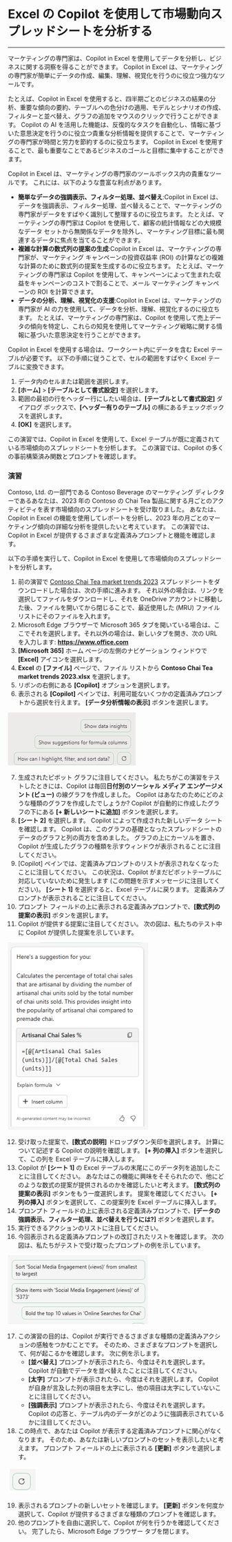 # Excel の Copilot を使用して市場動向スプレッドシートを分析する
---
マーケティングの専門家は、Copilot in Excel を使用してデータを分析し、ビジネスに関する洞察を得ることができます。 Copilot in Excel は、マーケティングの専門家が簡単にデータの作成、編集、理解、視覚化を行うのに役立つ強力なツールです。

たとえば、Copilot in Excel を使用すると、四半期ごとのビジネスの結果の分析、重要な傾向の要約、テーブルへの色分けの適用、モデルとシナリオの作成、フィルターと並べ替え、グラフの追加をマウスのクリックで行うことができます。 Copilot の AI を活用した機能は、反復的なタスクを自動化し、情報に基づいた意思決定を行うのに役立つ貴重な分析情報を提供することで、マーケティングの専門家が時間と労力を節約するのに役立ちます。 Copilot in Excel を使用することで、最も重要なことであるビジネスのゴールと目標に集中することができます。

Copilot in Excel は、マーケティングの専門家のツールボックス内の貴重なツールです。 これには、以下のような豊富な利点があります。

 -  **簡単なデータの強調表示、フィルター処理、並べ替え**:Copilot in Excel は、データを強調表示、フィルター処理、並べ替えることで、マーケティングの専門家がデータをすばやく識別して整理するのに役立ちます。 たとえば、マーケティングの専門家は Copilot を使用して、顧客の統計情報などの大規模なデータ セットから無関係なデータを除外し、マーケティング目標に最も関連するデータに焦点を当てることができます。
 -  **複雑な計算の数式列の提案の生成**:Copilot in Excel は、マーケティングの専門家が、マーケティング キャンペーンの投資収益率 (ROI) の計算などの複雑な計算のために数式列の提案を生成するのに役立ちます。 たとえば、マーケティングの専門家は Copilot を使用して、キャンペーンによって生まれた収益をキャンペーンのコストで割ることで、メール マーケティング キャンペーンの ROI を計算できます。
 -  **データの分析、理解、視覚化の支援**:Copilot in Excel は、マーケティングの専門家が AI の力を使用して、データを分析、理解、視覚化するのに役立ちます。 たとえば、マーケティングの専門家は、Copilot を使用して売上データの傾向を特定し、これらの知見を使用してマーケティング戦略に関する情報に基づいた意思決定を行うことができます。

Copilot in Excel を使用する場合は、ワークシート内にデータを含む Excel テーブルが必要です。 以下の手順に従うことで、セルの範囲をすばやく Excel テーブルに変換できます。

1.  データ内のセルまたは範囲を選択します。
2.  **[ホーム]** &gt; **[テーブルとして書式設定]** を選択します。
3.  範囲の最初の行をヘッダー行にしたい場合は、**[テーブルとして書式設定]** ダイアログ ボックスで、**[ヘッダー有りのテーブル]** の横にあるチェックボックスを選択します。
4.  **[OK]** を選択します。

この演習では、Copilot in Excel を使用して、Excel テーブルが既に定義されている市場傾向のスプレッドシートを分析します。 この演習では、Copilot の多くの事前構築済み関数とプロンプトを確認します。<br>

### 演習

Contoso, Ltd. の一部門である Contoso Beverage のマーケティング ディレクターであるあなたは、2023 年の Contoso の Chai Tea 製品に関する月ごとのアクティビティを表す市場傾向のスプレッドシートを受け取りました。 あなたは、Copilot in Excel の機能を使用してレポートを分析し、2023 年の月ごとのマーケティング傾向の詳細な分析を提供したいと考えています。 この演習では、Copilot in Excel が提供するさまざまな定義済みプロンプトと機能を確認します。

以下の手順を実行して、Copilot in Excel を使用して市場傾向のスプレッドシートを分析します。

1.  前の演習で [Contoso Chai Tea market trends 2023](https://edxinteractivepage.blob.core.windows.net/ms-4004/Contoso%20Chai%20Tea%20market%20trends%202023.xlsx) スプレッドシートをダウンロードした場合は、次の手順に進みます。 それ以外の場合は、リンクを選択してファイルをダウンロードし、それを OneDrive アカウントに移動した後、ファイルを開いてから閉じることで、最近使用した (MRU) ファイル リストにそのファイルを入れます。
2.  Microsoft Edge ブラウザーで Microsoft 365 タブを開いている場合は、ここでそれを選択します。それ以外の場合は、新しいタブを開き、次の URL を入力します: **https://www.office.com**
3.  **[Microsoft 365]** ホーム ページの左側のナビゲーション ウィンドウで **[Excel]** アイコンを選択します。
4.  **Excel** の **[ファイル]** ページで、ファイル リストから **Contoso Chai Tea market trends 2023.xlsx** を選択します。
5.  リボンの右側にある **[Copilot]** オプションを選択します。
6.  表示される **[Copilot]** ペインでは、利用可能ないくつかの定義済みプロンプトから選択を行えます。 **[データ分析情報の表示]** ボタンを選択します。
    
  ![[Copilot] ペインの定義済みプロンプトを示すスクリーンショット。](../media/copilot-excel-prompts-fb96f587.png)
    
7.  生成されたピボット グラフに注目してください。 私たちがこの演習をテストしたときには、Copilot は毎回**日付別のソーシャル メディア エンゲージメント (ビュー)** の線グラフを作成しました。 Copilot はあなたのためにどのような種類のグラフを作成したでしょうか? Copilot が自動的に作成したグラフの下にある **[+ 新しいシートに追加]** ボタンを選択します。
8.  **[シート 2]** を選択します。 Copilot によって作成された新しいデータ シートを確認します。 Copilot は、このグラフの基礎となったスプレッドシートのデータのグラフと列の両方を含めました。 グラフの上にカーソルを置き、Copilot が生成したグラフの種類を示すウィンドウが表示されることに注目してください。
9.  [Copilot] ペインでは、定義済みプロンプトのリストが表示されなくなったことに注目してください。 この状況は、Copilot がまだピボットテーブルに対応していないために発生します (この問題を示すメッセージに注目してください)。 **[シート 1]** を選択すると、Excel テーブルに戻ります。 定義済みプロンプトが表示されることに注目してください。
10. プロンプト フィールドの上に表示される定義済みプロンプトで、**[数式列の提案の表示]** ボタンを選択します。
11. Copilot が提供する提案に注目してください。 次の図は、私たちのテスト中に Copilot が提供した提案を示しています。
    
   ![Artisanal Chai の売上に関する Copilot の提案を示すスクリーンショット。](../media/copilot-excel-suggestion-artisanal-63acef26.png)
    
12. 受け取った提案で、**[数式の説明]** ドロップダウン矢印を選択します。 計算について記述する Copilot の説明を確認します。 **[+ 列の挿入]** ボタンを選択して、この列を Excel テーブルに挿入します。
13. Copilot が **[シート 1]** の Excel テーブルの末尾にこのデータ列を追加したことに注目してください。 あなたはこの機能に興味をそそられたので、他にどのような数式の提案が提供されるのかを確認したいと考えます。 **[数式列の提案の表示]** ボタンをもう一度選択します。 提案を確認してください。 **[+ 列の挿入]** ボタンを選択して、この提案列を Excel テーブルに挿入します。
14. プロンプト フィールドの上に表示される定義済みプロンプトで、**[データの強調表示、フィルター処理、並べ替えを行うには?]** ボタンを選択します。
15. 実行できるアクションのリストに注目してください。
16. 今回表示される定義済みプロンプトの改訂されたリストを確認します。 次の図は、私たちがテストで受け取ったプロンプトの例を示しています。
    
   ![並べ替え、太字化、特定の項目の表示など、さまざまな定義済みのデータ プロンプトを示すスクリーンショット。](../media/copilot-excel-data-prompts-a5b3d933.png)
    
17. この演習の目的は、Copilot が実行できるさまざまな種類の定義済みアクションの感触をつかむことです。 そのため、さまざまなプロンプトを選択して、何が起こるかを確認します。 次に例を示します。
     -  **[並べ替え]** プロンプトが表示されたら、今度はそれを選択します。 Copilot が自動でデータを並べ替えたことに注目してください。
     -  **[太字]** プロンプトが表示されたら、今度はそれを選択します。 Copilot が自身が言及した列の項目を太字にし、他の項目は太字にしていないことに注目してください。
     -  **[強調表示]** プロンプトが表示されたら、今度はそれを選択します。 Copilot の応答と、テーブル内のデータがどのように強調表示されているかに注目してください。
18. この時点で、あなたは Copilot が表示する定義済みプロンプトに関心がなくなります。 そのため、あなたは新しいプロンプトのセットを表示したいと考えます。 プロンプト フィールドの上に表示される **[更新]** ボタンを選択します。
    
   ![[プロンプトの更新] ボタンを示すスクリーンショット。](../media/copilot-excel-refresh-prompt-icon-3e82c059.png)
    
    
19. 表示されるプロンプトの新しいセットを確認します。 **[更新]** ボタンを何度か選択して、Copilot が提供するさまざまな種類のプロンプトを確認します。
20. 他のプロンプトを自由に選択して、Copilot が何を行うかを確認してください。 完了したら、Microsoft Edge ブラウザー タブを閉じます。
